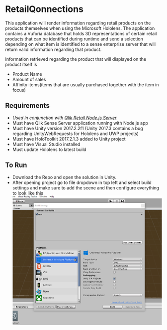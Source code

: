 # RetailQonnections

This application will render information regarding retail products on the products themselves when using the Microsoft Hololens.
The application contains a Vuforia database that holds 3D representations of certain retail products that can be identified during runtime and send a selection depending on what item is identified to a sense enterprise server that will return valid information regarding that product.

Information retrieved regarding the product that will displayed on the product itself is 
- Product Name
- Amount of sales
- Affinity items(items that are usually purchased together with the item in focus)

## Requirements
- *Used in conjunction with  [Qlik Retail Node.js Server](https://github.com/ImmersiveAnalytics/QlikRetailNodeServer)*
- Must have Qlik Sense Server application running with Node.js app
- Must have Unity version 2017.2.2f1 (Unity 2017.3 contains a bug regarding UnityWebRequests for Hololens and UWP projects)
- Must have HoloToolkit 2017.2.1.3 added to Unity project
- Must have Visual Studio installed
- Must update Hololens to latest build


## To Run
- Download the Repo and open the solution in Unity.
- After opening project go to file dropdown in top left and select build settings and make sure to add the scene and then configure everything to look like this
![Settings](InfoAssets/Capture.PNG)
